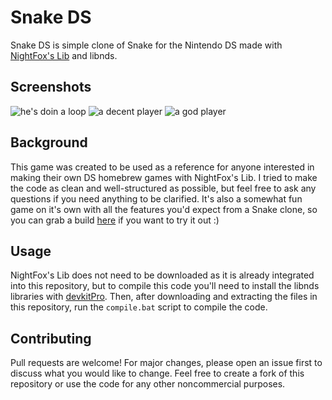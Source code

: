 # Snake DS

Snake DS is simple clone of Snake for the Nintendo DS made with [NightFox's Lib](https://gbatemp.net/threads/nightfoxs-lib-for-libnds-nflib-ds-entry-coding-library.280385/) and libnds.

## Screenshots

![he's doin a loop](https://gbatemp.net/attachments/loop-gif.199759/?temp_hash=669ae2d2a889e9c698a477077ac6219a) ![a decent player](https://gbatemp.net/attachments/gif-gif.199771/?temp_hash=669ae2d2a889e9c698a477077ac6219a)
 ![a god player](https://gbatemp.net/attachments/gif-gif.199772/?temp_hash=669ae2d2a889e9c698a477077ac6219a)

## Background
This game was created to be used as a reference for anyone interested in making their own DS homebrew games with NightFox's Lib. I tried to make the code as clean and well-structured as possible, but feel free to ask any questions if you need anything to be clarified. It's also a somewhat fun game on it's own with all the features you'd expect from a Snake clone, so you can grab a build [here](https://github.com/PolyMarsDev/Snake-DS/releases/) if you want to try it out :)

## Usage

NightFox's Lib does not need to be downloaded as it is already integrated into this repository, but to compile this code you'll need to install the libnds libraries with [devkitPro](https://devkitpro.org/wiki/Getting_Started). Then, after downloading and extracting the files in this repository, run the ``compile.bat`` script to compile the code.

## Contributing
Pull requests are welcome! For major changes, please open an issue first to discuss what you would like to change. Feel free to create a fork of this repository or use the code for any other noncommercial purposes.
